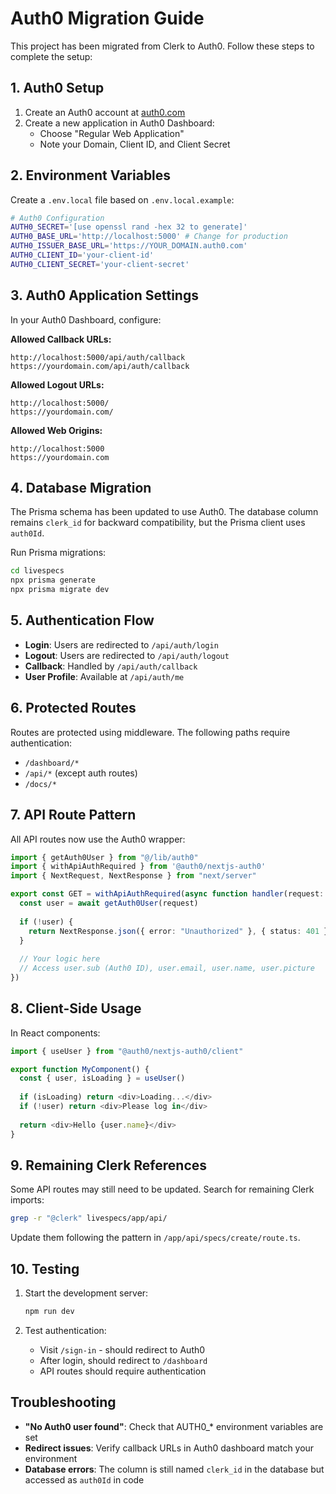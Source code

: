 # Auth0 Migration Guide

This project has been migrated from Clerk to Auth0. Follow these steps to complete the setup:

## 1. Auth0 Setup

1. Create an Auth0 account at [auth0.com](https://auth0.com)
2. Create a new application in Auth0 Dashboard:
   - Choose "Regular Web Application"
   - Note your Domain, Client ID, and Client Secret

## 2. Environment Variables

Create a `.env.local` file based on `.env.local.example`:

```bash
# Auth0 Configuration
AUTH0_SECRET='[use openssl rand -hex 32 to generate]'
AUTH0_BASE_URL='http://localhost:5000' # Change for production
AUTH0_ISSUER_BASE_URL='https://YOUR_DOMAIN.auth0.com'
AUTH0_CLIENT_ID='your-client-id'
AUTH0_CLIENT_SECRET='your-client-secret'
```

## 3. Auth0 Application Settings

In your Auth0 Dashboard, configure:

**Allowed Callback URLs:**
```
http://localhost:5000/api/auth/callback
https://yourdomain.com/api/auth/callback
```

**Allowed Logout URLs:**
```
http://localhost:5000/
https://yourdomain.com/
```

**Allowed Web Origins:**
```
http://localhost:5000
https://yourdomain.com
```

## 4. Database Migration

The Prisma schema has been updated to use Auth0. The database column remains `clerk_id` for backward compatibility, but the Prisma client uses `auth0Id`.

Run Prisma migrations:
```bash
cd livespecs
npx prisma generate
npx prisma migrate dev
```

## 5. Authentication Flow

- **Login**: Users are redirected to `/api/auth/login`
- **Logout**: Users are redirected to `/api/auth/logout`
- **Callback**: Handled by `/api/auth/callback`
- **User Profile**: Available at `/api/auth/me`

## 6. Protected Routes

Routes are protected using middleware. The following paths require authentication:
- `/dashboard/*`
- `/api/*` (except auth routes)
- `/docs/*`

## 7. API Route Pattern

All API routes now use the Auth0 wrapper:

```typescript
import { getAuth0User } from "@/lib/auth0"
import { withApiAuthRequired } from '@auth0/nextjs-auth0'
import { NextRequest, NextResponse } from "next/server"

export const GET = withApiAuthRequired(async function handler(request: NextRequest) {
  const user = await getAuth0User(request)
  
  if (!user) {
    return NextResponse.json({ error: "Unauthorized" }, { status: 401 })
  }
  
  // Your logic here
  // Access user.sub (Auth0 ID), user.email, user.name, user.picture
})
```

## 8. Client-Side Usage

In React components:

```typescript
import { useUser } from "@auth0/nextjs-auth0/client"

export function MyComponent() {
  const { user, isLoading } = useUser()
  
  if (isLoading) return <div>Loading...</div>
  if (!user) return <div>Please log in</div>
  
  return <div>Hello {user.name}</div>
}
```

## 9. Remaining Clerk References

Some API routes may still need to be updated. Search for remaining Clerk imports:
```bash
grep -r "@clerk" livespecs/app/api/
```

Update them following the pattern in `/app/api/specs/create/route.ts`.

## 10. Testing

1. Start the development server:
   ```bash
   npm run dev
   ```

2. Test authentication:
   - Visit `/sign-in` - should redirect to Auth0
   - After login, should redirect to `/dashboard`
   - API routes should require authentication

## Troubleshooting

- **"No Auth0 user found"**: Check that AUTH0_* environment variables are set
- **Redirect issues**: Verify callback URLs in Auth0 dashboard match your environment
- **Database errors**: The column is still named `clerk_id` in the database but accessed as `auth0Id` in code
